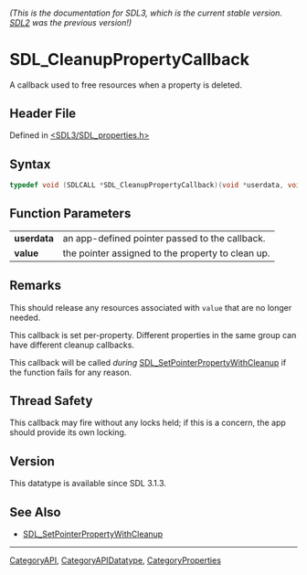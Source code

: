 ###### (This is the documentation for SDL3, which is the current stable version. [SDL2](https://wiki.libsdl.org/SDL2/) was the previous version!)
# SDL_CleanupPropertyCallback

A callback used to free resources when a property is deleted.

## Header File

Defined in [<SDL3/SDL_properties.h>](https://github.com/libsdl-org/SDL/blob/main/include/SDL3/SDL_properties.h)

## Syntax

```c
typedef void (SDLCALL *SDL_CleanupPropertyCallback)(void *userdata, void *value);
```

## Function Parameters

|              |                                                   |
| ------------ | ------------------------------------------------- |
| **userdata** | an app-defined pointer passed to the callback.    |
| **value**    | the pointer assigned to the property to clean up. |

## Remarks

This should release any resources associated with `value` that are no
longer needed.

This callback is set per-property. Different properties in the same group
can have different cleanup callbacks.

This callback will be called _during_
[SDL_SetPointerPropertyWithCleanup](SDL_SetPointerPropertyWithCleanup) if
the function fails for any reason.

## Thread Safety

This callback may fire without any locks held; if this is a concern, the
app should provide its own locking.

## Version

This datatype is available since SDL 3.1.3.

## See Also

- [SDL_SetPointerPropertyWithCleanup](SDL_SetPointerPropertyWithCleanup)

----
[CategoryAPI](CategoryAPI), [CategoryAPIDatatype](CategoryAPIDatatype), [CategoryProperties](CategoryProperties)

